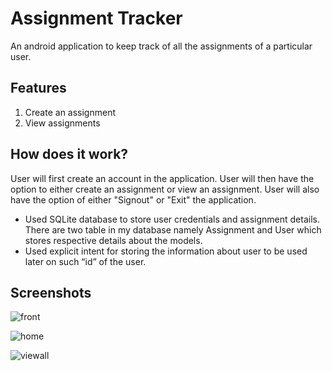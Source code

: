 # Assignment Tracker
An android application to keep track of all the assignments of a particular user.

## Features
1. Create an assignment
2. View assignments

## How does it work?
User will first create an account in the application. User will then have the option to either create an assignment or view an assignment. User will also have the option of either "Signout" or "Exit" the application.

* Used SQLite database to store user credentials and assignment details. There are two table in my database namely Assignment and User which stores respective details about the models.
* Used explicit intent for storing the information about user to be used later on such “id” of the user.

## Screenshots
![front](https://cloud.githubusercontent.com/assets/14006620/16890136/c73960d0-4aa0-11e6-85dc-dc861200452b.png)

![home](https://cloud.githubusercontent.com/assets/14006620/16890137/c73b3bbc-4aa0-11e6-9c6c-6bc68d85bb26.png)

![viewall](https://cloud.githubusercontent.com/assets/14006620/16890135/c7382d0a-4aa0-11e6-8fb0-2d46817d2151.png)
